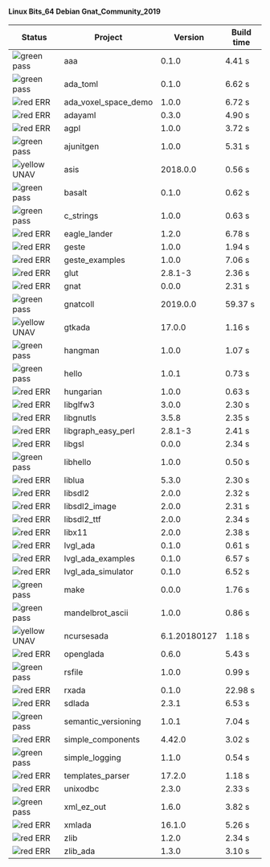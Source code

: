 #### Linux Bits_64 Debian Gnat_Community_2019

| Status | Project | Version | Build time |
| --- | --- | --- | --- |
|![green](https://placehold.it/8/00aa00/000000?text=+) pass | aaa | 0.1.0 |  4.41 s |
|![green](https://placehold.it/8/00aa00/000000?text=+) pass | ada_toml | 0.1.0 |  6.62 s |
|![red](https://placehold.it/8/ff0000/000000?text=+) ERR  | ada_voxel_space_demo | 1.0.0 |  6.72 s |
|![red](https://placehold.it/8/ff0000/000000?text=+) ERR  | adayaml | 0.3.0 |  4.90 s |
|![red](https://placehold.it/8/ff0000/000000?text=+) ERR  | agpl | 1.0.0 |  3.72 s |
|![green](https://placehold.it/8/00aa00/000000?text=+) pass | ajunitgen | 1.0.0 |  5.31 s |
|![yellow](https://placehold.it/8/ffbb00/000000?text=+) UNAV | asis | 2018.0.0 |  0.56 s |
|![green](https://placehold.it/8/00aa00/000000?text=+) pass | basalt | 0.1.0 |  0.62 s |
|![green](https://placehold.it/8/00aa00/000000?text=+) pass | c_strings | 1.0.0 |  0.63 s |
|![red](https://placehold.it/8/ff0000/000000?text=+) ERR  | eagle_lander | 1.2.0 |  6.78 s |
|![red](https://placehold.it/8/ff0000/000000?text=+) ERR  | geste | 1.0.0 |  1.94 s |
|![red](https://placehold.it/8/ff0000/000000?text=+) ERR  | geste_examples | 1.0.0 |  7.06 s |
|![red](https://placehold.it/8/ff0000/000000?text=+) ERR  | glut | 2.8.1-3 |  2.36 s |
|![red](https://placehold.it/8/ff0000/000000?text=+) ERR  | gnat | 0.0.0 |  2.31 s |
|![green](https://placehold.it/8/00aa00/000000?text=+) pass | gnatcoll | 2019.0.0 |  59.37 s |
|![yellow](https://placehold.it/8/ffbb00/000000?text=+) UNAV | gtkada | 17.0.0 |  1.16 s |
|![green](https://placehold.it/8/00aa00/000000?text=+) pass | hangman | 1.0.0 |  1.07 s |
|![green](https://placehold.it/8/00aa00/000000?text=+) pass | hello | 1.0.1 |  0.73 s |
|![red](https://placehold.it/8/ff0000/000000?text=+) ERR  | hungarian | 1.0.0 |  0.63 s |
|![red](https://placehold.it/8/ff0000/000000?text=+) ERR  | libglfw3 | 3.0.0 |  2.30 s |
|![red](https://placehold.it/8/ff0000/000000?text=+) ERR  | libgnutls | 3.5.8 |  2.35 s |
|![red](https://placehold.it/8/ff0000/000000?text=+) ERR  | libgraph_easy_perl | 2.8.1-3 |  2.41 s |
|![red](https://placehold.it/8/ff0000/000000?text=+) ERR  | libgsl | 0.0.0 |  2.34 s |
|![green](https://placehold.it/8/00aa00/000000?text=+) pass | libhello | 1.0.0 |  0.50 s |
|![red](https://placehold.it/8/ff0000/000000?text=+) ERR  | liblua | 5.3.0 |  2.30 s |
|![red](https://placehold.it/8/ff0000/000000?text=+) ERR  | libsdl2 | 2.0.0 |  2.32 s |
|![red](https://placehold.it/8/ff0000/000000?text=+) ERR  | libsdl2_image | 2.0.0 |  2.31 s |
|![red](https://placehold.it/8/ff0000/000000?text=+) ERR  | libsdl2_ttf | 2.0.0 |  2.34 s |
|![red](https://placehold.it/8/ff0000/000000?text=+) ERR  | libx11 | 2.0.0 |  2.38 s |
|![red](https://placehold.it/8/ff0000/000000?text=+) ERR  | lvgl_ada | 0.1.0 |  0.61 s |
|![red](https://placehold.it/8/ff0000/000000?text=+) ERR  | lvgl_ada_examples | 0.1.0 |  6.57 s |
|![red](https://placehold.it/8/ff0000/000000?text=+) ERR  | lvgl_ada_simulator | 0.1.0 |  6.52 s |
|![green](https://placehold.it/8/00aa00/000000?text=+) pass | make | 0.0.0 |  1.76 s |
|![green](https://placehold.it/8/00aa00/000000?text=+) pass | mandelbrot_ascii | 1.0.0 |  0.86 s |
|![yellow](https://placehold.it/8/ffbb00/000000?text=+) UNAV | ncursesada | 6.1.20180127 |  1.18 s |
|![red](https://placehold.it/8/ff0000/000000?text=+) ERR  | openglada | 0.6.0 |  5.43 s |
|![green](https://placehold.it/8/00aa00/000000?text=+) pass | rsfile | 1.0.0 |  0.99 s |
|![red](https://placehold.it/8/ff0000/000000?text=+) ERR  | rxada | 0.1.0 |  22.98 s |
|![red](https://placehold.it/8/ff0000/000000?text=+) ERR  | sdlada | 2.3.1 |  6.53 s |
|![green](https://placehold.it/8/00aa00/000000?text=+) pass | semantic_versioning | 1.0.1 |  7.04 s |
|![red](https://placehold.it/8/ff0000/000000?text=+) ERR  | simple_components | 4.42.0 |  3.02 s |
|![green](https://placehold.it/8/00aa00/000000?text=+) pass | simple_logging | 1.1.0 |  0.54 s |
|![red](https://placehold.it/8/ff0000/000000?text=+) ERR  | templates_parser | 17.2.0 |  1.18 s |
|![red](https://placehold.it/8/ff0000/000000?text=+) ERR  | unixodbc | 2.3.0 |  2.33 s |
|![green](https://placehold.it/8/00aa00/000000?text=+) pass | xml_ez_out | 1.6.0 |  3.82 s |
|![red](https://placehold.it/8/ff0000/000000?text=+) ERR  | xmlada | 16.1.0 |  5.26 s |
|![red](https://placehold.it/8/ff0000/000000?text=+) ERR  | zlib | 1.2.0 |  2.34 s |
|![red](https://placehold.it/8/ff0000/000000?text=+) ERR  | zlib_ada | 1.3.0 |  3.10 s |
